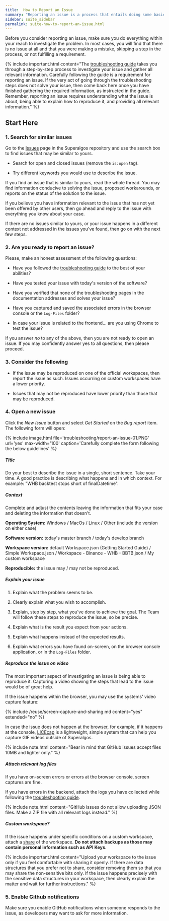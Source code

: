 ```yaml
---
title:  How to Report an Issue
summary: "Reporting an issue is a process that entails doing some basic research, carefully describing how to reproduce the issue, and gathering crucial information."
sidebar: suite_sidebar
permalink: suite-how-to-report-an-issue.html
---
```


Before you consider reporting an issue, make sure you do everything within your reach to investigate the problem. In most cases, you will find that there is no issue at all and that you were making a mistake, skipping a step in the process, or not fulfilling a requirement.

{% include important.html content="The [troubleshooting guide](suite-how-to-troubleshoot-an-issue.html) takes you through a step-by-step process to investigate your issue and gather all relevant information. Carefully following the guide is a requirement for reporting an issue. If the very act of going through the troubleshooting steps does not solve your issue, then come back here once you have finished gathering the required information, as instructed in the guide. Remember, reporting an issue requires understanding what the issue is about, being able to explain how to reproduce it, and providing all relevant information." %}

## Start Here

### 1. Search for similar issues

Go to the <a href="https://github.com/Superalgos/Superalgos/issues" rel="nofollow" rel="noopener" target="_blank">Issues</a> page in the Superalgos repository and use the search box to find issues that may be similar to yours.

* Search for open and closed issues (remove the ```is:open``` tag).

* Try different keywords you would use to describe the issue.

If you find an issue that is similar to yours, read the whole thread. You may find information conducive to solving the issue, proposed workarounds, or reports on the status of the solution to the issue.

If you believe you have information relevant to the issue that has not yet been offered by other users, then go ahead and reply to the issue with everything you know about your case.

If there are no issues similar to yours, or your issue happens in a different context not addressed in the issues you've found, then go on with the next few steps.

### 2. Are you ready to report an issue?

Please, make an honest assessment of the following questions:

* Have you followed the [troubleshooting guide](suite-how-to-troubleshoot-an-issue.html) to the best of your abilities?

* Have you tested your issue with today's version of the software?

* Have you verified that none of the troubleshooting pages in the documentation addresses and solves your issue?

* Have you captured and saved the associated errors in the browser console or the ```Log-Files``` folder?

* In case your issue is related to the frontend... are you using Chrome to test the issue?

If you answer *no* to any of the above, then you are not ready to open an issue. If you may confidently answer yes to all questions, then please proceed.

### 3. Consider the following

* If the issue may be reproduced on one of the official workspaces, then report the issue as such. Issues occurring on custom workspaces have a lower priority.

* Issues that may not be reproduced have lower priority than those that may be reproduced.

### 4. Open a new issue

Click the *New Issue* button and select *Get Started* on the *Bug report* item. The following form will open:

{% include image.html file='troubleshooting/report-an-issue-01.PNG' url='yes' max-width='100' caption='Carefully complete the form following the below guidelines' %}

##### Title

Do your best to describe the issue in a single, short sentence. Take your time. A good practice is describing what happens and in which context. For example: "WHB backtest stops short of finalDatetime".

##### Context

Complete and adjust the contents leaving the information that fits your case and deleting the information that doesn't.

**Operating System:** Windows / MacOs / Linux / Other (include the version on either case)

**Software version:** today's master branch / today's develop branch 

**Workspace version:** default Workspace.json (Getting Started Guide) / Simple Workspace.json / Workspace - Binance - WHB - BBTB.json / My custom workspace 

**Reproducible:** the issue may / may not be reproduced.

##### Explain your issue

1. Explain what the problem seems to be.

1. Clearly explain what you wish to accomplish.

1. Explain, step by step, what you've done to achieve the goal. The Team will follow these steps to reproduce the issue, so be precise.

1. Explain what is the result you expect from your actions.

1. Explain what happens instead of the expected results.

1. Explain what errors you have found on-screen, on the browser console application, or in the ```Log-Files``` folder.

##### Reproduce the issue on video

The most important aspect of investigating an issue is being able to reproduce it. Capturing a video showing the steps that lead to the issue would be of great help.

If the issue happens within the browser, you may use the systems' video capture feature:

{% include /reuse/screen-capture-and-sharing.md content="yes" extended="no" %}

In case the issue does not happen at the browser, for example, if it happens at the console, <a href="https://www.cockos.com/licecap/" rel="nofollow" rel="noopener" target="_blank">LICEcap</a> is a lightweight, simple system that can help you capture GIF videos outside of Superalgos.

{% include note.html content="Bear in mind that GitHub issues accept files 10MB and lighter only." %}

##### Attach relevant log files

If you have on-screen errors or errors at the browser console, screen captures are fine.

If you have errors in the backend, attach the logs you have collected while following the [troubleshooting guide](suite-how-to-troubleshoot-an-issue.html#9-may-this-be-an-issue-with-the-backend-application).

{% include note.html content="GitHub issues do not allow uploading JSON files. Make a ZIP file with all relevant logs instead." %}

##### Custom workspace?

If the issue happens under specific conditions on a custom workspace, attach a [share](suite-shares.html) of the workspace. **Do not attach backups as those may contain personal information such as API Keys**. 

{% include important.html content="Upload your workspace to the issue only if you feel comfortable with sharing it openly. If there are data structures that you prefer not to share, consider removing them so that you may share the non-sensitive bits only. If the issue happens precisely with the sensitive data structures in your workspace, then clearly explain the matter and wait for further instructions." %}
 
### 5. Enable Github notifications

Make sure you enable GitHub notifications when someone responds to the issue, as developers may want to ask for more information.